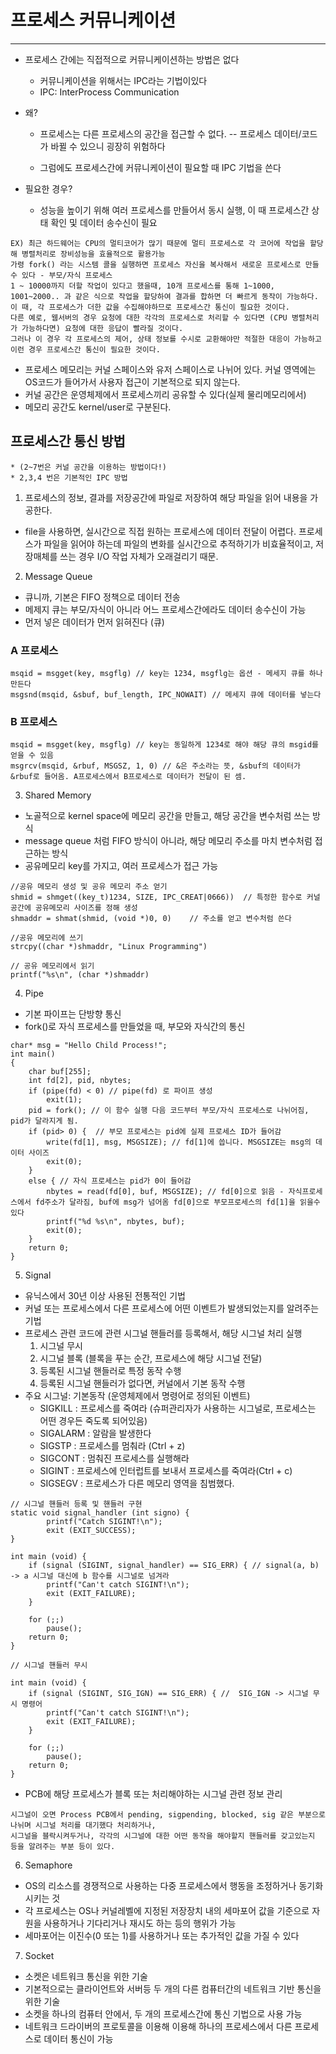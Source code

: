 # 프로세스 커뮤니케이션
---

* 프로세스 간에는 직접적으로 커뮤니케이션하는 방법은 없다

    * 커뮤니케이션을 위해서는 IPC라는 기법이있다
    * IPC: InterProcess Communication

* 왜?

    * 프로세스는 다른 프로세스의 공간을 접근할 수 없다. -- 프로세스 데이터/코드가 바뀔 수 있으니 굉장히 위험하다

    * 그럼에도 프로세스간에 커뮤니케이션이 필요할 때 IPC 기법을 쓴다

* 필요한 경우?

    * 성능을 높이기 위해 여러 프로세스를 만들어서 동시 실행, 이 때 프로세스간 상태 확인 및 데이터 송수신이 필요
```
EX) 최근 하드웨어는 CPU의 멀티코어가 많기 때문에 멀티 프로세스로 각 코어에 작업을 할당해 병렬처리로 장비성능을 효율적으로 활용가능
가령 fork() 라는 시스템 콜을 실행하면 프로세스 자신을 복사해서 새로운 프로세스로 만들 수 있다 - 부모/자식 프로세스
1 ~ 10000까지 더할 작업이 있다고 했을때, 10개 프로세스를 통해 1~1000, 1001~2000.. 과 같은 식으로 작업을 할당하여 결과를 합하면 더 빠르게 동작이 가능하다.
이 때, 각 프로세스가 더한 값을 수집해야하므로 프로세스간 통신이 필요한 것이다.
다른 예로, 웹서버의 경우 요청에 대한 각각의 프로세스로 처리할 수 있다면 (CPU 병렬처리가 가능하다면) 요청에 대한 응답이 빨라질 것이다.
그러나 이 경우 각 프로세스의 제어, 상태 정보를 수시로 교환해야만 적절한 대응이 가능하고 이런 경우 프로세스간 통신이 필요한 것이다.
```

* 프로세스 메모리는 커널 스페이스와 유저 스페이스로 나뉘어 있다. 커널 영역에는 OS코드가 들어가서 사용자 접근이 기본적으로 되지 않는다.
* 커널 공간은 운영체제에서 프로세스끼리 공유할 수 있다(실제 물리메모리에서)
* 메모리 공간도 kernel/user로 구분된다.


## 프로세스간 통신 방법
    * (2~7번은 커널 공간을 이용하는 방법이다!)
    * 2,3,4 번은 기본적인 IPC 방법
1. 프로세스의 정보, 결과를 저장공간에 파일로 저장하여 해당 파일을 읽어 내용을 가공한다.
- file을 사용하면, 실시간으로 직접 원하는 프로세스에 데이터 전달이 어렵다. 프로세스가 파일을 읽어야 하는데 파일의 변화를 실시간으로 추적하기가 비효율적이고, 저장매체를 쓰는 경우 I/O 작업 자체가 오래걸리기 때문.

2. Message Queue
- 큐니까, 기본은 FIFO 정책으로 데이터 전송
- 메제지 큐는 부모/자식이 아니라 어느 프로세스간에라도 데이터 송수신이 가능
- 먼저 넣은 데이터가 먼저 읽혀진다 (큐)
### A 프로세스
```
msqid = msgget(key, msgflg) // key는 1234, msgflg는 옵션 - 메세지 큐를 하나 만든다
msgsnd(msqid, &sbuf, buf_length, IPC_NOWAIT) // 메세지 큐에 데이터를 넣는다
```
### B 프로세스
```
msqid = msgget(key, msgflg) // key는 동일하게 1234로 해야 해당 큐의 msgid를 얻을 수 있음
msgrcv(msqid, &rbuf, MSGSZ, 1, 0) // &은 주소라는 뜻, &sbuf의 데이터가 &rbuf로 들어옴. A프로세스에서 B프로세스로 데이터가 전달이 된 셈.
```

3. Shared Memory
- 노골적으로 kernel space에 메모리 공간을 만들고, 해당 공간을 변수처럼 쓰는 방식
- message queue 처럼 FIFO 방식이 아니라, 해당 메모리 주소를 마치 변수처럼 접근하는 방식
- 공유메모리 key를 가지고, 여러 프로세스가 접근 가능
```
//공유 메모리 생성 및 공유 메모리 주소 얻기
shmid = shmget((key_t)1234, SIZE, IPC_CREAT|0666))  // 특정한 함수로 커널공간에 공유메모리 사이즈를 정해 생성
shmaddr = shmat(shmid, (void *)0, 0)    // 주소를 얻고 변수처럼 쓴다

//공유 메모리에 쓰기
strcpy((char *)shmaddr, "Linux Programming")

// 공유 메모리에서 읽기
printf("%s\n", (char *)shmaddr)
```


4. Pipe
- 기본 파이프는 단방향 통신
- fork()로 자식 프로세스를 만들었을 때, 부모와 자식간의 통신
```
char* msg = "Hello Child Process!";
int main() 
{
    char buf[255];
    int fd[2], pid, nbytes;
    if (pipe(fd) < 0) // pipe(fd) 로 파이프 생성
        exit(1);
    pid = fork(); // 이 함수 실행 다음 코드부터 부모/자식 프로세스로 나뉘어짐, pid가 달라지게 됨.
    if (pid> 0) {  // 부모 프로세스는 pid에 실제 프로세스 ID가 들어감
        write(fd[1], msg, MSGSIZE); // fd[1]에 씁니다. MSGSIZE는 msg의 데이터 사이즈
        exit(0);
    }
    else { // 자식 프로세스는 pid가 0이 들어감
        nbytes = read(fd[0], buf, MSGSIZE); // fd[0]으로 읽음 - 자식프로세스에서 fd주소가 달라짐, buf에 msg가 넘어옴 fd[0]으로 부모프로세스의 fd[1]을 읽을수있다
        printf("%d %s\n", nbytes, buf);
        exit(0);
    }
    return 0;
}
```

5. Signal
- 유닉스에서 30년 이상 사용된 전통적인 기법
- 커널 또는 프로세스에서 다른 프로세스에 어떤 이벤트가 발생되었는지를 알려주는 기법
- 프로세스 관련 코드에 관련 시그널 핸들러를 등록해서, 해당 시그널 처리 실행
    1. 시그널 무시
    2. 시그널 블록 (블록을 푸는 순간, 프로세스에 해당 시그널 전달)
    3. 등록된 시그널 핸들러로 특정 동작 수행
    4. 등록된 시그널 핸들러가 없다면, 커널에서 기본 동작 수행
- 주요 시그널: 기본동작 (운영체제에서 명령어로 정의된 이벤트)
    * SIGKILL : 프로세스를 죽여라 (슈퍼관리자가 사용하는 시그널로, 프로세스는 어떤 경우든 죽도록 되어있음)
    * SIGALARM : 알람을 발생한다
    * SIGSTP : 프로세스를 멈춰라 (Ctrl + z)
    * SIGCONT : 멈춰진 프로세스를 실행해라
    * SIGINT : 프로세스에 인터럽트를 보내서 프로세스를 죽여라(Ctrl + c)
    * SIGSEGV : 프로세스가 다른 메모리 영역을 침범했다.

```
// 시그널 핸들러 등록 및 핸들러 구현
static void signal_handler (int signo) {
        printf("Catch SIGINT!\n");
        exit (EXIT_SUCCESS);
}

int main (void) {
    if (signal (SIGINT, signal_handler) == SIG_ERR) { // signal(a, b) -> a 시그널 대신에 b 함수를 시그널로 넘겨라
        printf("Can't catch SIGINT!\n");
        exit (EXIT_FAILURE);
    }

    for (;;)
        pause();
    return 0;
}

// 시그널 핸들러 무시

int main (void) {
    if (signal (SIGINT, SIG_IGN) == SIG_ERR) { //  SIG_IGN -> 시그널 무시 명령어
        printf("Can't catch SIGINT!\n");
        exit (EXIT_FAILURE);
    }

    for (;;)
        pause();
    return 0;
}

```

* PCB에 해당 프로세스가 블록 또는 처리해야하는 시그널 관련 정보 관리
```
시그널이 오면 Process PCB에서 pending, sigpending, blocked, sig 같은 부분으로 나뉘며 시그널 처리를 대기했다 처리하거나,
시그널을 블락시켜두거나, 각각의 시그널에 대한 어떤 동작을 해야할지 핸들러를 갖고있는지 등을 알려주는 부분 등이 있다.
```

6. Semaphore
- OS의 리소스를 경쟁적으로 사용하는 다중 프로세스에서 행동을 조정하거나 동기화 시키는 것
- 각 프로세스는 OS나 커널레벨에 지정된 저장장치 내의 세마포어 값을 기준으로 자원을 사용하거나 기다리거나 재시도 하는 등의 행위가 가능
- 세마포어는 이진수(0 또는 1)를 사용하거나 또는 추가적인 값을 가질 수 있다

7. Socket
- 소켓은 네트워크 통신을 위한 기술
- 기본적으로는 클라이언트와 서버등 두 개의 다른 컴퓨터간의 네트워크 기반 통신을 위한 기술
- 소켓을 하나의 컴퓨터 안에서, 두 개의 프로세스간에 통신 기법으로 사용 가능
- 네트워크 드라이버의 프로토콜을 이용해 이용해 하나의 프로세스에서 다른 프로세스로 데이터 통신이 가능
